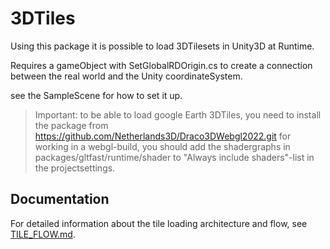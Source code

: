3DTiles
============

Using this package it is possible to load 3DTilesets in Unity3D at Runtime.

Requires a gameObject with SetGlobalRDOrigin.cs to create a connection between the real world and the Unity coordinateSystem.

see the SampleScene for how to set it up.

> Important: to be able to load google Earth 3DTiles, you need to install the package from https://github.com/Netherlands3D/Draco3DWebgl2022.git
> for working in a webgl-build, you should add the shadergraphs in packages/gltfast/runtime/shader to "Always include shaders"-list in the projectsettings.

## Documentation

For detailed information about the tile loading architecture and flow, see [TILE_FLOW.md](TILE_FLOW.md).
